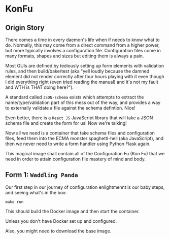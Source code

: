 
# KonFu

## Origin Story
There comes a time in every daemon's life when if needs to know what to do.
Normally, this may come from a direct command from a higher power, but
more typically involves a configuration file. Configuration files come in
many formats, shapes and sizes but editing them is always a pain.

Most GUIs are defined by tediously setting up form elements with validation
rules, and then build/bake/test (aka "yell loudly because the damned
element did not render correctly after four hours playing with it even though
I did everything right (even tried reading the manual)
and it's not my fault and WTH is THAT doing here?").

A standard called `JSON-schema` exists which attempts to extract the
name/type/validation part of this mess out of the way, and provides a way
to externally validate a file against the schema defintion. Nice!

Even better, there is a `React JS` JavaScript library that will take a
JSON schema file and create the form for us! Now we're talking!

Now all we need is a container that take schema files and configuration files,
feed them into the ECMA monster spaghetti-hell (aka JavaScript), and then 
we never need to write a form handler using Python Flask again.

This magical image shall contain all of the Configuration Fu (Kon Fu)
that we need in order to attain configuration file mastery of mind and body.

## Form 1: `Waddling Panda`

Our first step in our journey of configuration enlightmennt is our baby
steps, and seeing what's in the box:

    make run

This should build the Docker image and then start the container.

Unless you don't have Docker set up and configured.

Also, you might need to download the base image.


